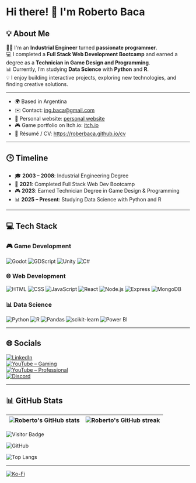 # Hi there! 👋 I'm Roberto Baca

## 💡 About Me

👨‍🎓 I'm an **Industrial Engineer** turned **passionate programmer**.  
💻 I completed a **Full Stack Web Development Bootcamp** and earned a degree as a **Technician in Game Design and Programming**.  
📊 Currently, I’m studying **Data Science** with **Python** and **R**.  
💡 I enjoy building interactive projects, exploring new technologies, and finding creative solutions.

---

- 🌍 Based in Argentina  
- ✉️ Contact: <a href="mailto:ing.baca@gmail.com" target="_blank">ing.baca@gmail.com</a>  
- 🔗 Personal website: <a href="https://robertobaca-90035.web.app/" target="_blank">personal website</a>  
- 🎮 Game portfolio on Itch.io: <a href="https://rnb-games.itch.io/" target="_blank">itch.io</a>  
- 📘 Résumé / CV: <a href="https://roberbaca.github.io/cv" target="_blank">https://roberbaca.github.io/cv</a>

---

## 🕒 Timeline

- 🎓 **2003 – 2008**: Industrial Engineering Degree  
- 🚀 **2021**: Completed Full Stack Web Dev Bootcamp  
- 🎮 **2023**: Earned Technician Degree in Game Design & Programming  
- 📊 **2025 – Present**: Studying Data Science with Python and R  

---

## 💻 Tech Stack

### 🎮 Game Development
![Godot](https://img.shields.io/badge/Godot-478CBF?style=for-the-badge&logo=godot-engine&logoColor=white)
![GDScript](https://img.shields.io/badge/GDScript-3584E4?style=for-the-badge&logo=godot-engine&logoColor=white)
![Unity](https://img.shields.io/badge/Unity-000000?style=for-the-badge&logo=unity&logoColor=white)
![C#](https://img.shields.io/badge/C%23-239120?style=for-the-badge&logo=c-sharp&logoColor=white)

### 🌐 Web Development
![HTML](https://img.shields.io/badge/HTML5-E34F26?style=for-the-badge&logo=html5&logoColor=white)
![CSS](https://img.shields.io/badge/CSS3-1572B6?style=for-the-badge&logo=css3&logoColor=white)
![JavaScript](https://img.shields.io/badge/JavaScript-F7DF1E?style=for-the-badge&logo=javascript&logoColor=black)
![React](https://img.shields.io/badge/React-20232A?style=for-the-badge&logo=react&logoColor=61DAFB)
![Node.js](https://img.shields.io/badge/Node.js-339933?style=for-the-badge&logo=nodedotjs&logoColor=white)
![Express](https://img.shields.io/badge/Express.js-000000?style=for-the-badge&logo=express&logoColor=white)
![MongoDB](https://img.shields.io/badge/MongoDB-4EA94B?style=for-the-badge&logo=mongodb&logoColor=white)

### 📊 Data Science
![Python](https://img.shields.io/badge/Python-3670A0?style=for-the-badge&logo=python&logoColor=ffdd54)
![R](https://img.shields.io/badge/R-276DC3?style=for-the-badge&logo=r&logoColor=white)
![Pandas](https://img.shields.io/badge/Pandas-150458?style=for-the-badge&logo=pandas&logoColor=white)
![scikit-learn](https://img.shields.io/badge/scikit--learn-F7931E?style=for-the-badge&logo=scikit-learn&logoColor=white)
![Power BI](https://img.shields.io/badge/Power%20BI-F2C811?style=for-the-badge&logo=powerbi&logoColor=black)


---

## 🌐 Socials

[![LinkedIn](https://img.shields.io/badge/LinkedIn-%230077B5.svg?style=for-the-badge&logo=linkedin&logoColor=white)](https://linkedin.com/in/robertonicolasbaca)  
[![YouTube – Gaming](https://img.shields.io/badge/YouTube%20Gaming-FF0000?style=for-the-badge&logo=youtube&logoColor=white)](https://www.youtube.com/@RNB-Games-Studio)  
[![YouTube – Professional](https://img.shields.io/badge/YouTube%20Pro-FF0000?style=for-the-badge&logo=youtube&logoColor=white)](https://www.youtube.com/@roberbaca)  
[![Discord](https://img.shields.io/badge/Discord-5865F2?style=for-the-badge&logo=discord&logoColor=white)](https://discord.com/users/578043026484494347)



---

## 📊 GitHub Stats

| <img align="center" src="https://github-readme-stats.vercel.app/api?username=roberbaca&theme=transparent&hide_border=true&include_all_commits=true&count_private=true" alt="Roberto's GitHub stats" /> | <img align="center" src="https://github-readme-streak-stats.demolab.com/?user=roberbaca&theme=transparent&hide_border=true" alt="Roberto's GitHub streak" /> |
| ------------- | ------------- |


![Visitor Badge](https://visitor-badge.laobi.icu/badge?page_id=roberbaca.roberbaca)

![GitHub](https://img.shields.io/github/followers/roberbaca?label=Follow&style=social)

![Top Langs](https://github-readme-stats.vercel.app/api/top-langs/?username=roberbaca&theme=tokyonight)

---

[![Ko-Fi](https://img.shields.io/badge/Ko--fi-FF5E5B?style=for-the-badge&logo=ko-fi&logoColor=white)](https://ko-fi.com/roberbaca)
